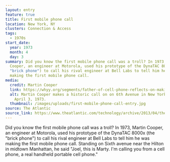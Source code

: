 ```yaml
---
layout: entry
feature: true
title: First mobile phone call
location: New York, NY
clusters: Connection & Access
tags:
  - 1970s
start_date:
  year: 1973
  month: 4
  day: 3
summary: Did you know the first mobile phone call was a troll? In 1973, Martin
  Cooper, an engineer at Motorola, used his prototype of the DynaTAC 8000x (the
  "brick phone") to call his rival engineer at Bell Labs to tell him he was
  making the first mobile phone call.
media:
  credit: Martin Cooper
  link: https://whyy.org/segments/father-of-cell-phone-reflects-on-making-first-call-and-history-50-years-ago/
  alt: Martin Cooper makes a historic call on on 6th Avenue in New York City,
    April 3, 1973.
  thumbnail: /images/uploads/first-mobile-phone-call-entry.jpg
source: The Atlantic
source_link: https://www.theatlantic.com/technology/archive/2013/04/the-first-mobile-phone-call-was-made-40-years-ago-today/274611/
---
```

Did you know the first mobile phone call was a troll? In 1973, Martin Cooper, an engineer at Motorola, used his prototype of the DynaTAC 8000x (the "brick phone") to call his rival engineer at Bell Labs to tell him he was making the first mobile phone call. Standing on Sixth avenue near the Hilton in midtown Manhattan, he said "Joel, this is Marty. I'm calling you from a cell phone, a real handheld portable cell phone."